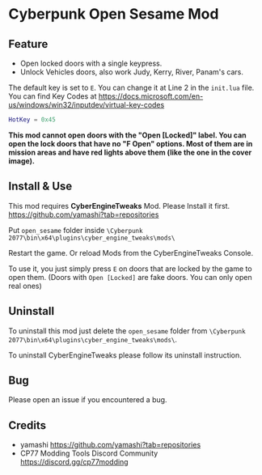 # Cyberpunk Open Sesame Mod

## Feature

- Open locked doors with a single keypress.
- Unlock Vehicles doors, also work Judy, Kerry, River, Panam's cars.

The default key is set to `E`. You can change it at Line 2 in the `init.lua` file. You can find Key Codes at https://docs.microsoft.com/en-us/windows/win32/inputdev/virtual-key-codes

```lua
HotKey = 0x45
```

**This mod cannot open doors with the "Open [Locked]" label. You can open the lock doors that have no "F Open" options. Most of them are in mission areas and have red lights above them (like the one in the cover image).**


## Install & Use

This mod requires **CyberEngineTweaks** Mod. Please Install it first. https://github.com/yamashi?tab=repositories

Put `open_sesame` folder inside `\Cyberpunk 2077\bin\x64\plugins\cyber_engine_tweaks\mods\`

Restart the game. Or reload Mods from the CyberEngineTweaks Console.

To use it, you just simply press `E` on doors that are locked by the game to open them. (Doors with `Open [Locked]` are fake doors. You can only open real ones)

## Uninstall

To uninstall this mod just delete the `open_sesame` folder from `\Cyberpunk 2077\bin\x64\plugins\cyber_engine_tweaks\mods\`.

To uninstall CyberEngineTweaks please follow its uninstall instruction.

## Bug

Please open an issue if you encountered a bug.

## Credits

- yamashi https://github.com/yamashi?tab=repositories
- CP77 Modding Tools Discord Community https://discord.gg/cp77modding
